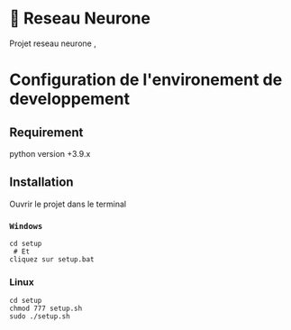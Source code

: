 # 🚀 Reseau Neurone
Projet reseau neurone , 

# Configuration de l'environement de developpement

## Requirement

python version +3.9.x 

## Installation
Ouvrir le projet dans le terminal

### `Windows`
```
cd setup
 # Et
cliquez sur setup.bat

```
### Linux

```
cd setup
chmod 777 setup.sh
sudo ./setup.sh

```
